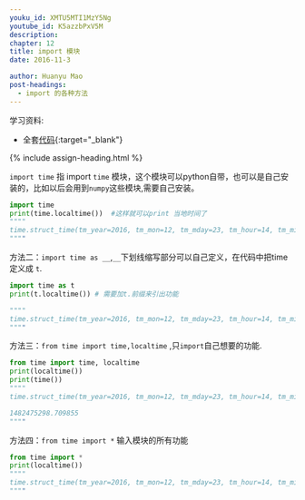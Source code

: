 ```yaml
---
youku_id: XMTU5MTI1MzY5Ng
youtube_id: K5azzbPxV5M
description: 
chapter: 12
title: import 模块
date: 2016-11-3

author: Huanyu Mao
post-headings:
  - import 的各种方法
---
```



学习资料:
* 全套[代码](https://github.com/MorvanZhou/tutorials/blob/master/basic/25_import.py){:target="_blank"}





{% include assign-heading.html %}

`import time`  指 import `time`  模块，这个模块可以python自带，也可以是自己安装的，比如以后会用到`numpy`这些模块,需要自己安装。

```python
import time
print(time.localtime())  #这样就可以print 当地时间了
""""
time.struct_time(tm_year=2016, tm_mon=12, tm_mday=23, tm_hour=14, tm_min=12, tm_sec=48, tm_wday=4, tm_yday=358, tm_isdst=0)
""""
```

方法二：`import time as __`,`__`下划线缩写部分可以自己定义，在代码中把time 定义成 `t`.

```python
import time as t
print(t.localtime()) # 需要加t.前缀来引出功能

""""
time.struct_time(tm_year=2016, tm_mon=12, tm_mday=23, tm_hour=14, tm_min=12, tm_sec=48, tm_wday=4, tm_yday=358, tm_isdst=0)
""""

```

方法三：`from time import time,localtime` ,只`import`自己想要的功能.

```python
from time import time, localtime
print(localtime())
print(time())
""""
time.struct_time(tm_year=2016, tm_mon=12, tm_mday=23, tm_hour=14, tm_min=41, tm_sec=38, tm_wday=4, tm_yday=358, tm_isdst=0)

1482475298.709855
""""
```

方法四：`from time import *`  输入模块的所有功能

```python
from time import *
print(localtime())
""""
time.struct_time(tm_year=2016, tm_mon=12, tm_mday=23, tm_hour=14, tm_min=41, tm_sec=38, tm_wday=4, tm_yday=358, tm_isdst=0)
""""

```

